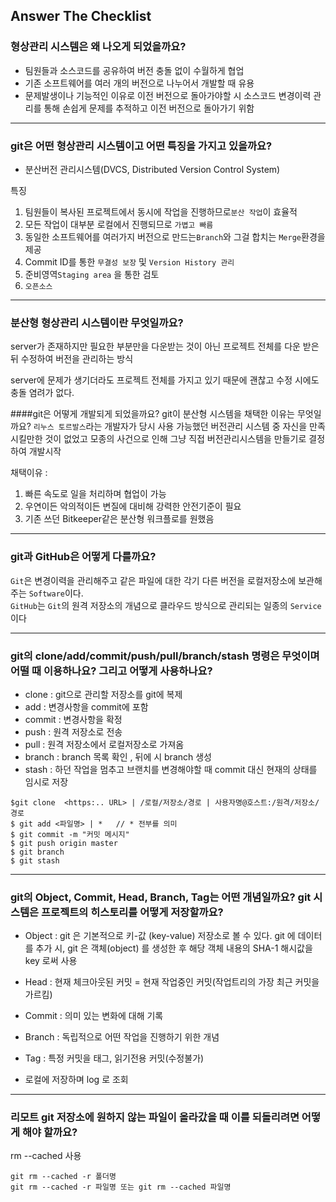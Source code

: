 ## Answer The Checklist 
### 형상관리 시스템은 왜 나오게 되었을까요?  

 * 팀원들과 소스코드를 공유하여 버전 충돌 없이 수월하게 협업
 * 기존 소프트웨어를 여러 개의 버전으로 나누어서 개발할 때 유용
 * 문제발생이나 기능적인 이유로 이전 버전으로 돌아가야할 시 소스코드 변경이력 관리를 통해 손쉽게 문제를 추적하고 이전 버전으로 돌아가기 위함

***
### git은 어떤 형상관리 시스템이고 어떤 특징을 가지고 있을까요?
* 분산버전 관리시스템(DVCS, Distributed Version Control System)

특징
1. 팀원들이 복사된 프로젝트에서 동시에 작업을 진행하므로``분산 작업``이 효율적
2. 모든 작업이 대부분 로컬에서 진행되므로 ``가볍고 빠름``
3. 동일한 소프트웨어를 여러가지 버전으로 만드는``Branch``와 그걸 합치는 ``Merge``환경을 제공
4. Commit ID를 통한 ``무결성 보장`` 및 ``Version History 관리`` 
5. 준비영역``Staging area`` 을 통한 검토
6. ``오픈소스``
***
### 분산형 형상관리 시스템이란 무엇일까요?
server가 존재하지만 필요한 부분만을 다운받는 것이 아닌 프로젝트 전체를 다운 받은 뒤 수정하여 버전을 관리하는 방식  

server에 문제가 생기더라도 프로젝트 전체를 가지고 있기 때문에 괜찮고 수정 시에도 충돌 염려가 없다.

####git은 어떻게 개발되게 되었을까요? git이 분산형 시스템을 채택한 이유는 무엇일까요?
``리누스 토르발스``라는 개발자가 당시 사용 가능했던 버전관리 시스템 중 자신을 만족시킬만한 것이 없었고 모종의 사건으로 인해 그냥 직접 버전관리시스템을 만들기로 결정하여 개발시작  

채택이유 :
1. 빠른 속도로 일을 처리하며 협업이 가능
2. 우연이든 악의적이든 변질에 대비해 강력한 안전기준이 필요
3. 기존 쓰던 Bitkeeper같은 분산형 워크플로를 원했음
      

***

### git과 GitHub은 어떻게 다를까요?  
  ``Git``은 변경이력을 관리해주고 같은 파일에 대한 각기 다른 버전을 로컬저장소에 보관해주는 ``Software``이다.    
  ``GitHub``는  ``Git``의 원격 저장소의 개념으로 클라우드 방식으로 관리되는 일종의 ``Service``이다
***
### git의 clone/add/commit/push/pull/branch/stash 명령은 무엇이며 어떨 때 이용하나요? 그리고 어떻게 사용하나요?
* clone : git으로 관리할 저장소를 git에 복제  
* add : 변경사항을 commit에 포함
* commit : 변경사항을 확정
* push : 원격 저장소로 전송
* pull : 원격 저장소에서 로컬저장소로 가져옴
* branch : branch 목록 확인 , 뒤에 <branch name>시 branch 생성
* stash : 하던 작업을 멈추고 브랜치를 변경해야할 때 commit 대신 현재의 상태를 임시로 저장

```
$git clone  <https:.. URL> | /로컬/저장소/경로 | 사용자명@호스트:/원격/저장소/경로
$ git add <파일명> | *   // * 전부를 의미
$ git commit -m "커밋 메시지"
$ git push origin master
$ git branch
$ git stash
```
***

### git의 Object, Commit, Head, Branch, Tag는 어떤 개념일까요? git 시스템은 프로젝트의 히스토리를 어떻게 저장할까요?
* Object : git 은 기본적으로 키-값 (key-value) 저장소로 볼 수 있다. git 에 데이터를 추가 시, git 은 객체(object) 를 생성한 후 해당 객체 내용의 SHA-1 해시값을 key 로써 사용
* Head : 현재 체크아웃된 커밋 = 현재 작업중인 커밋(작업트리의 가장 최근 커밋을 가르킴)
* Commit : 의미 있는 변화에 대해 기록
* Branch :  독립적으로 어떤 작업을 진행하기 위한 개념
* Tag :  특정 커밋을 태그, 읽기전용 커밋(수정불가)


* 로컬에 저장하며 log 로 조회
***
### 리모트 git 저장소에 원하지 않는 파일이 올라갔을 때 이를 되돌리려면 어떻게 해야 할까요?
rm --cached 사용
```
git rm --cached -r 폴더명
git rm --cached -r 파일명 또는 git rm --cached 파일명 
```